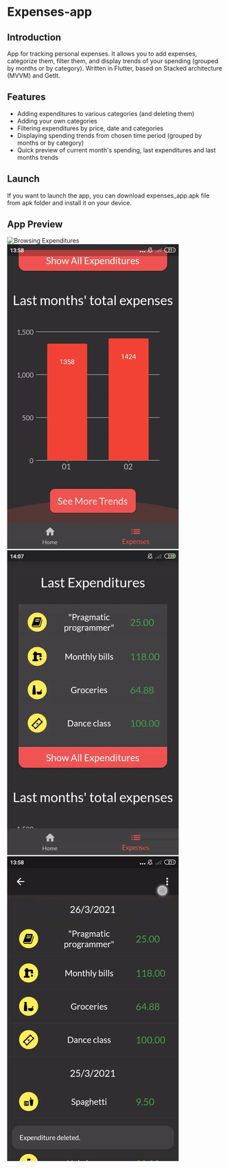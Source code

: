 # Expenses-app

## Introduction

App for tracking personal expenses. It allows you to add expenses, categorize them, filter them, and display trends of your spending (grouped by months or by category). Written in Flutter, based on Stacked architecture (MVVM) and GetIt.

## Features

- Adding expenditures to various categories (and deleting them)
- Adding your own categories
- Filtering expenditures by price, date and categories
- Displaying spending trends from chosen time period (grouped by months or by category)
- Quick preview of current month's spending, last expenditures and last months trends

## Launch

If you want to launch the app, you can download expenses_app.apk file from apk folder and install it on your device.

## App Preview


![Browsing Expenditures](demo_gifs/expenditures.gif) ![Trends](demo_gifs/trends.gif)
![Adding expenditure](demo_gifs/adding_expenditure.gif) ![Filtering expenditures](demo_gifs/filtering.gif)

